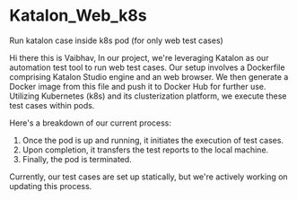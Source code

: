 # Katalon_Web_k8s
Run katalon case inside k8s pod (for only web test cases)

Hi there this is Vaibhav,
In our project, we're leveraging Katalon as our automation test tool to run web test cases. Our setup involves a Dockerfile comprising Katalon Studio engine and an web browser. We then generate a Docker image from this file and push it to Docker Hub for further use. Utilizing Kubernetes (k8s) and its clusterization platform, we execute these test cases within pods.

Here's a breakdown of our current process:

1) Once the pod is up and running, it initiates the execution of test cases.
2) Upon completion, it transfers the test reports to the local machine.
3) Finally, the pod is terminated.

Currently, our test cases are set up statically, but we're actively working on updating this process.
